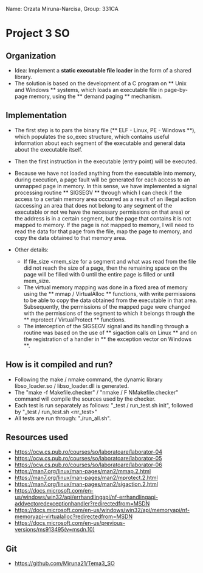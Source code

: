 Name: Orzata Miruna-Narcisa,
Group: 331CA

# Project 3 SO

Organization
-
* Idea: Implement a **static executable file loader** in the form of a shared library.
* The solution is based on the development of a C program on ** Unix and Windows ** systems, which loads an executable file in page-by-page memory, using the ** demand paging ** mechanism.


Implementation
-
* The first step is to pars the binary file (** ELF - Linux, PE - Windows **), which populates the so_exec structure, which contains useful information about each segment of the executable and general data about the executable itself.
* Then the first instruction in the executable (entry point) will be executed.
* Because we have not loaded anything from the executable into memory, during execution, a page fault will be generated for each access to an unmapped page in memory. In this sense, we have implemented a signal processing routine ** SIGSEGV ** through which I can check if the access to a certain memory area occurred as a result of an illegal action (accessing an area that does not belong to any segment of the executable or not we have the necessary permissions on that area) or the address is in a certain segment, but the page that contains it is not mapped to memory. If the page is not mapped to memory, I will need to read the data for that page from the file, map the page to memory, and copy the data obtained to that memory area.
    
* Other details:
    * If file_size <mem_size for a segment and what was read from the file did not reach the size of a page, then the remaining space on the page will be filled with 0 until the entire page is filled or until mem_size.
    * The virtual memory mapping was done in a fixed area of ​​memory using the ** mmap / VirtualAlloc ** functions, with write permissions to be able to copy the data obtained from the executable in that area. Subsequently, the permissions of the mapped page were changed with the permissions of the segment to which it belongs through the ** mprotect / VirtualProtect ** functions.
    * The interception of the SIGSEGV signal and its handling through a routine was based on the use of ** sigaction calls on Linux ** and on the registration of a handler in ** the exception vector on Windows **.



How is it compiled and run?
-
* Following the make / nmake command, the dynamic library libso_loader.so / libso_loader.dll is generated.
* The "make -f Makefile.checker" / "nmake / F NMakefile.checker" command will compile the sources used by the checker.
* Each test is run separately as follows: "_test / run_test.sh init", followed by "_test / run_test.sh <nr_test>"
* All tests are run through: "./run_all.sh".

Resources used
-
* https://ocw.cs.pub.ro/courses/so/laboratoare/laborator-04
* https://ocw.cs.pub.ro/courses/so/laboratoare/laborator-05
* https://ocw.cs.pub.ro/courses/so/laboratoare/laborator-06
* https://man7.org/linux/man-pages/man2/mmap.2.html
* https://man7.org/linux/man-pages/man2/mprotect.2.html
* https://man7.org/linux/man-pages/man2/sigaction.2.html
* https://docs.microsoft.com/en-us/windows/win32/api/errhandlingapi/nf-errhandlingapi-addvectoredexceptionhandler?redirectedfrom=MSDN
* https://docs.microsoft.com/en-us/windows/win32/api/memoryapi/nf-memoryapi-virtualalloc?redirectedfrom=MSDN
* https://docs.microsoft.com/en-us/previous-versions/ms913495(v=msdn.10)

Git
-
* https://github.com/Miruna21/Tema3_SO 
